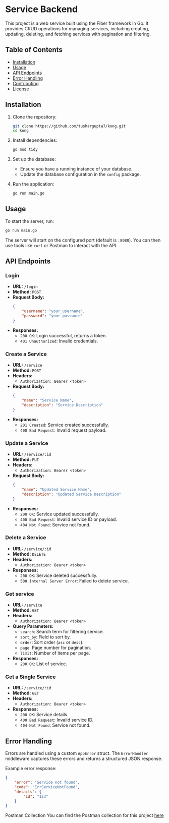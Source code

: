 # Service Backend

This project is a web service built using the Fiber framework in Go. It provides CRUD operations for managing services, including creating, updating, deleting, and fetching services with pagination and filtering.

## Table of Contents

- [Installation](#installation)
- [Usage](#usage)
- [API Endpoints](#api-endpoints)
- [Error Handling](#error-handling)
- [Contributing](#contributing)
- [License](#license)

## Installation

1. Clone the repository:
    ```sh
    git clone https://github.com/tushargupta7/kong.git
    cd kong
    ```

2. Install dependencies:
    ```sh
    go mod tidy
    ```

3. Set up the database:
    - Ensure you have a running instance of your database.
    - Update the database configuration in the `config` package.

4. Run the application:
    ```sh
    go run main.go
    ```

## Usage

To start the server, run:
```sh
go run main.go
```

The server will start on the configured port (default is `:8080`). You can then use tools like `curl` or Postman to interact with the API.

## API Endpoints

### Login

- **URL:** `/login`
- **Method:** `POST`
- **Request Body:**
    ```json
    {
        "username": "your_username",
        "password": "your_password"
    }
    ```
- **Responses:**
    - `200 OK`: Login successful, returns a token.
    - `401 Unauthorized`: Invalid credentials.

### Create a Service

- **URL:** `/service`
- **Method:** `POST`
- **Headers:**
    - `Authorization: Bearer <token>`
- **Request Body:**
    ```json
    {
        "name": "Service Name",
        "description": "Service Description"
    }
    ```
- **Responses:**
    - `201 Created`: Service created successfully.
    - `400 Bad Request`: Invalid request payload.

### Update a Service

- **URL:** `/service/:id`
- **Method:** `PUT`
- **Headers:**
    - `Authorization: Bearer <token>`
- **Request Body:**
    ```json
    {
        "name": "Updated Service Name",
        "description": "Updated Service Description"
    }
    ```
- **Responses:**
    - `200 OK`: Service updated successfully.
    - `400 Bad Request`: Invalid service ID or payload.
    - `404 Not Found`: Service not found.

### Delete a Service

- **URL:** `/service/:id`
- **Method:** `DELETE`
- **Headers:**
    - `Authorization: Bearer <token>`
- **Responses:**
    - `200 OK`: Service deleted successfully.
    - `500 Internal Server Error`: Failed to delete service.

### Get service

- **URL:** `/service`
- **Method:** `GET`
- **Headers:**
    - `Authorization: Bearer <token>`
- **Query Parameters:**
    - `search`: Search term for filtering service.
    - `sort_by`: Field to sort by.
    - `order`: Sort order (`asc` or `desc`).
    - `page`: Page number for pagination.
    - `limit`: Number of items per page.
- **Responses:**
    - `200 OK`: List of service.

### Get a Single Service

- **URL:** `/service/:id`
- **Method:** `GET`
- **Headers:**
    - `Authorization: Bearer <token>`
- **Responses:**
    - `200 OK`: Service details.
    - `400 Bad Request`: Invalid service ID.
    - `404 Not Found`: Service not found.

## Error Handling

Errors are handled using a custom `AppError` struct. The `ErrorHandler` middleware captures these errors and returns a structured JSON response.

Example error response:
```json
{
    "error": "Service not found",
    "code": "ErrServiceNotFound",
    "details": {
        "id": "123"
    }
}
```

Postman Collection
You can find the Postman collection for this project [here](https://github.com/tushargupta7/kong/blob/main/postman_collection.json)
